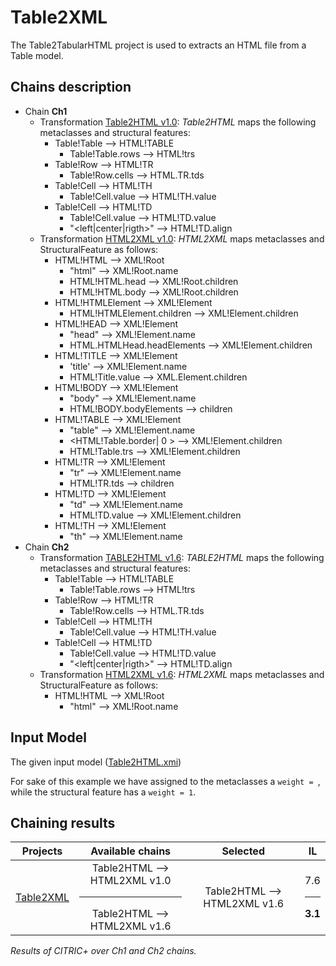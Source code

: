 # Table2XML
The Table2TabularHTML project is used to extracts an HTML file from a Table model.

## Chains description
 - Chain **Ch1**
   - Transformation [Table2HTML v1.0](../tool/case_study/Table2HTML2XML/v1.0/Table2HTML.atl): _Table2HTML_ maps the following metaclasses and structural features: 
       - Table!Table --> HTML!TABLE
          - Table!Table.rows --> HTML!trs 
       - Table!Row --> HTML!TR
          - Table!Row.cells --> HTML.TR.tds 
       - Table!Cell --> HTML!TH
          - Table!Cell.value --> HTML!TH.value 
       - Table!Cell --> HTML!TD 
          - Table!Cell.value --> HTML!TD.value 
          - "<left|center|rigth>" --> HTML!TD.align
   - Transformation [HTML2XML v1.0](../tool/case_study/Table2HTML2XML/v1.0/HTML2XML.atl): _HTML2XML_ maps metaclasses and StructuralFeature as follows:
       - HTML!HTML --> XML!Root
          - "html" --> XML!Root.name
          - HTML!HTML.head --> XML!Root.children
          - HTML!HTML.body --> XML!Root.children
       - HTML!HTMLElement --> XML!Element
          - HTML!HTMLElement.children --> XML!Element.children 
       - HTML!HEAD --> XML!Element
          - "head" --> XML!Element.name
          - HTML.HTMLHead.headElements --> XML!Element.children
       - HTML!TITLE --> XML!Element
          - 'title' --> XML!Element.name
          - HTML!Title.value --> XML.Element.children 
       - HTML!BODY --> XML!Element
          - "body" --> XML!Element.name
          - HTML!BODY.bodyElements --> children
       - HTML!TABLE --> XML!Element
          - "table" --> XML!Element.name
          - <HTML!Table.border| 0 > --> XML!Element.children 
          - HTML!Table.trs --> XML!Element.children
       - HTML!TR --> XML!Element
          - "tr" --> XML!Element.name
          - HTML!TR.tds --> children
       - HTML!TD --> XML!Element
          - "td" --> XML!Element.name
          - HTML!TD.value --> XML!Element.children
       - HTML!TH --> XML!Element
          - "th" --> XML!Element.name
  - Chain **Ch2**
    - Transformation [TABLE2HTML v1.6](Table2HTML2XML/v1.6/Table2HTML.atl): _TABLE2HTML_ maps the following metaclasses and structural features:
       - Table!Table --> HTML!TABLE
         - Table!Table.rows --> HTML!trs 
       - Table!Row --> HTML!TR
         - Table!Row.cells --> HTML.TR.tds 
       - Table!Cell --> HTML!TH
         - Table!Cell.value --> HTML!TH.value 
       - Table!Cell --> HTML!TD 
         - Table!Cell.value --> HTML!TD.value 
         - "<left|center|rigth>" --> HTML!TD.align
    - Transformation [HTML2XML v1.6](../tool/case_study/Table2HTML2XML/v1.6/HTML2XML.atl): _HTML2XML_ maps metaclasses and StructuralFeature as follows:
      - HTML!HTML --> XML!Root
        - "html" --> XML!Root.name  

## Input Model

The given input model ([Table2HTML.xmi](../tool/case_study/Table2HTML2XML/Table2HTML.xmi)) 

For sake of this example we have assigned to the  metaclasses a ```weight = ```, while the structural feature  has a ```weight = 1```.

## Chaining results

| Projects  |  Available chains |  Selected |  IL |
|  :---:       |:---:|:---:|:---:|
| [Table2XML](wiki/table.md)    | Table2HTML --> HTML2XML v1.0 <hr/> Table2HTML --> HTML2XML v1.6  | Table2HTML --> HTML2XML v1.6  | 7.6 <hr/> **3.1**  |

<em>Results of CITRIC+ over Ch1 and Ch2 chains.</em>
